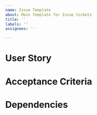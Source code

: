 ```yaml
---
name: Issue Template
about: Main template for Issue tickets
title: ''
labels: ''
assignees: ''

---
```


# User Story

# Acceptance Criteria

# Dependencies

